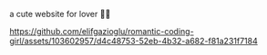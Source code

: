 a cute website for lover 💖✨

https://github.com/elifgazioglu/romantic-coding-girl/assets/103602957/d4c48753-52eb-4b32-a682-f81a231f7184
